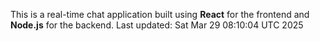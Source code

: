 This is a real-time chat application built using **React** for the frontend and **Node.js** for the backend.
Last updated: Sat Mar 29 08:10:04 UTC 2025
